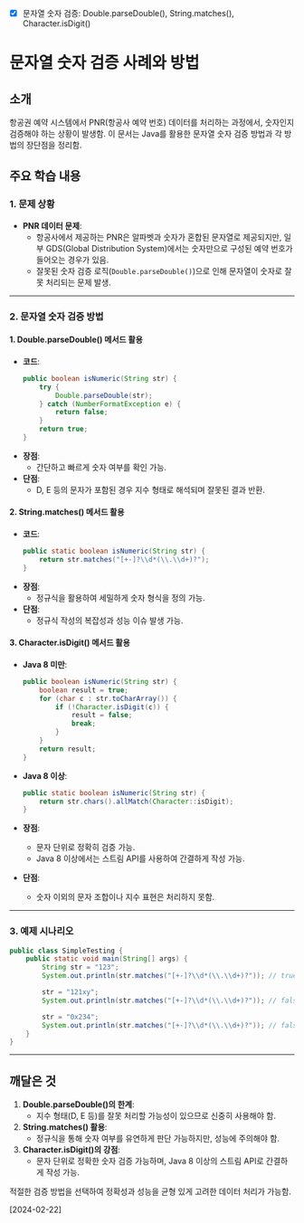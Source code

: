 - [x] 문자열 숫자 검증: Double.parseDouble(), String.matches(), Character.isDigit()

# 문자열 숫자 검증 사례와 방법

## 소개
항공권 예약 시스템에서 PNR(항공사 예약 번호) 데이터를 처리하는 과정에서, 숫자인지 검증해야 하는 상황이 발생함. 이 문서는 Java를 활용한 문자열 숫자 검증 방법과 각 방법의 장단점을 정리함.

## 주요 학습 내용

### 1. 문제 상황
- **PNR 데이터 문제**:
  - 항공사에서 제공하는 PNR은 알파벳과 숫자가 혼합된 문자열로 제공되지만, 일부 GDS(Global Distribution System)에서는 숫자만으로 구성된 예약 번호가 들어오는 경우가 있음.
  - 잘못된 숫자 검증 로직(`Double.parseDouble()`)으로 인해 문자열이 숫자로 잘못 처리되는 문제 발생.

---

### 2. 문자열 숫자 검증 방법

#### 1. Double.parseDouble() 메서드 활용
- **코드**:
  ```java
  public boolean isNumeric(String str) {
      try {
          Double.parseDouble(str);
      } catch (NumberFormatException e) {
          return false;
      }
      return true;
  }
  ```
- **장점**:
  - 간단하고 빠르게 숫자 여부를 확인 가능.
- **단점**:
  - D, E 등의 문자가 포함된 경우 지수 형태로 해석되며 잘못된 결과 반환.

#### 2. String.matches() 메서드 활용
- **코드**:
  ```java
  public static boolean isNumeric(String str) {
      return str.matches("[+-]?\\d*(\\.\\d+)?");
  }
  ```
- **장점**:
  - 정규식을 활용하여 세밀하게 숫자 형식을 정의 가능.
- **단점**:
  - 정규식 작성의 복잡성과 성능 이슈 발생 가능.

#### 3. Character.isDigit() 메서드 활용
- **Java 8 미만**:
  ```java
  public boolean isNumeric(String str) {
      boolean result = true;
      for (char c : str.toCharArray()) {
          if (!Character.isDigit(c)) {
              result = false;
              break;
          }
      }
      return result;
  }
  ```

- **Java 8 이상**:
  ```java
  public static boolean isNumeric(String str) {
      return str.chars().allMatch(Character::isDigit);
  }
  ```
- **장점**:
  - 문자 단위로 정확히 검증 가능.
  - Java 8 이상에서는 스트림 API를 사용하여 간결하게 작성 가능.
- **단점**:
  - 숫자 이외의 문자 조합이나 지수 표현은 처리하지 못함.

---

### 3. 예제 시나리오
```java
public class SimpleTesting {
    public static void main(String[] args) {
        String str = "123";
        System.out.println(str.matches("[+-]?\\d*(\\.\\d+)?")); // true

        str = "121xy";
        System.out.println(str.matches("[+-]?\\d*(\\.\\d+)?")); // false

        str = "0x234";
        System.out.println(str.matches("[+-]?\\d*(\\.\\d+)?")); // false
    }
}
```

---

## 깨달은 것

1. **Double.parseDouble()의 한계**:
   - 지수 형태(D, E 등)를 잘못 처리할 가능성이 있으므로 신중히 사용해야 함.
2. **String.matches() 활용**:
   - 정규식을 통해 숫자 여부를 유연하게 판단 가능하지만, 성능에 주의해야 함.
3. **Character.isDigit()의 강점**:
   - 문자 단위로 정확한 숫자 검증 가능하며, Java 8 이상의 스트림 API로 간결하게 작성 가능.

적절한 검증 방법을 선택하여 정확성과 성능을 균형 있게 고려한 데이터 처리가 가능함.



[2024-02-22]

